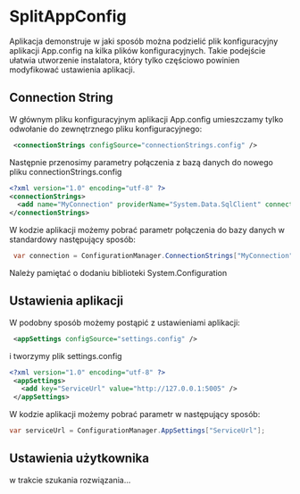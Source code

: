 # SplitAppConfig
Aplikacja demonstruje w jaki sposób można podzielić plik konfiguracyjny aplikacji App.config na kilka plików konfiguracyjnych.
Takie podejście ułatwia utworzenie instalatora, który tylko częściowo powinien modyfikować ustawienia aplikacji.


## Connection String

W głównym pliku konfiguracyjnym aplikacji App.config umieszczamy tylko odwołanie do zewnętrznego pliku konfiguracyjnego:

~~~ xml
 <connectionStrings configSource="connectionStrings.config" />
~~~
 
Następnie przenosimy parametry połączenia z bazą danych do nowego pliku connectionStrings.config
 
~~~ xml
<?xml version="1.0" encoding="utf-8" ?>
<connectionStrings>
  <add name="MyConnection" providerName="System.Data.SqlClient" connectionString="Data Source=(local)\SQLEXPRESS;Initial Catalog=MyDatabase;Integrated Security=True;Connect Timeout=30;Encrypt=False;TrustServerCertificate=True;ApplicationIntent=ReadWrite;MultiSubnetFailover=False" />
</connectionStrings>
~~~

W kodzie aplikacji możemy pobrać parametr połączenia do bazy danych w standardowy następujący sposób:

~~~ csharp
 var connection = ConfigurationManager.ConnectionStrings["MyConnection"].ConnectionString;               
~~~

Należy pamiętać o dodaniu biblioteki System.Configuration




## Ustawienia aplikacji

W podobny sposób możemy postąpić z ustawieniami aplikacji:

~~~ xml
 <appSettings configSource="settings.config" />
 ~~~
 
 i tworzymy plik settings.config
 
 ~~~ xml
 <?xml version="1.0" encoding="utf-8" ?>
  <appSettings>
    <add key="ServiceUrl" value="http://127.0.0.1:5005" />
  </appSettings>
  ~~~

 W kodzie aplikacji możemy pobrać parametr w następujący sposób:

~~~ csharp
var serviceUrl = ConfigurationManager.AppSettings["ServiceUrl"];
~~~

 
 ## Ustawienia użytkownika
 
 w trakcie szukania rozwiązania...
 
